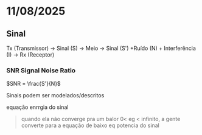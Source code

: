 # 11/08/2025

## Sinal

Tx (Transmissor) -> Sinal (S) -> Meio -> Sinal (S') +Ruído (N) + Interferência (I) -> Rx (Receptor)

### SNR Signal Noise Ratio

$SNR = \frac{S'}{N}$

Sinais podem ser modelados/descritos

equação enrrgia do sinal

> quando ela não converge pra um balor 0< eg < infinito, a gente converte para a equação de baixo
eq potencia do sinal

